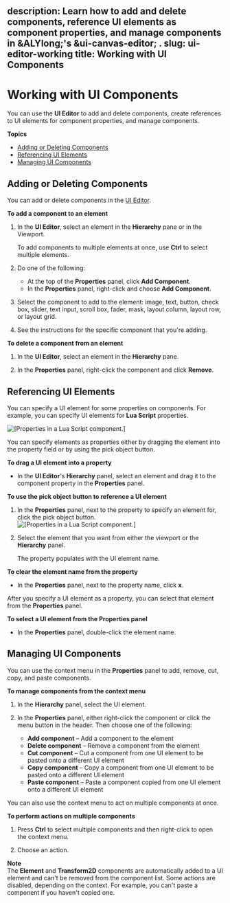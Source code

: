 description: Learn how to add and delete components, reference UI elements as component
  properties, and manage components in &ALYlong;'s &ui-canvas-editor; .
slug: ui-editor-working
title: Working with UI Components
---
# Working with UI Components<a name="ui-editor-working"></a>

You can use the **UI Editor** to add and delete components, create references to UI elements for component properties, and manage components\.

**Topics**
+ [Adding or Deleting Components](#ui-editor-add-delete)
+ [Referencing UI Elements](#ui-editor-referencing-ui-elements)
+ [Managing UI Components](#ui-editor-managing)

## Adding or Deleting Components<a name="ui-editor-add-delete"></a>

You can add or delete components in the [UI Editor](ui-editor-using.md)\.

**To add a component to an element**

1. In the **UI Editor**, select an element in the **Hierarchy** pane or in the Viewport\.

   To add components to multiple elements at once, use **Ctrl** to select multiple elements\.

1. Do one of the following:
   + At the top of the **Properties** panel, click **Add Component**\.
   + In the **Properties** panel, right\-click and choose **Add Component**\.

1. Select the component to add to the element: image, text, button, check box, slider, text input, scroll box, fader, mask, layout column, layout row, or layout grid\.

1. See the instructions for the specific component that you're adding\.

**To delete a component from an element**

1. In the **UI Editor**, select an element in the **Hierarchy** pane\.

1. In the **Properties** panel, right\-click the component and click **Remove**\.

## Referencing UI Elements<a name="ui-editor-referencing-ui-elements"></a>

You can specify a UI element for some properties on components\. For example, you can specify UI elements for **Lua Script** properties\. 

![\[Properties in a Lua Script component.\]](/images/userguide/game_ui_editor/ui-editor-referencing-ui-elements-1.png)

You can specify elements as properties either by dragging the element into the property field or by using the pick object button\.

**To drag a UI element into a property**
+ In the **UI Editor**'s **Hierarchy** panel, select an element and drag it to the component property in the **Properties** panel\.

**To use the pick object button to reference a UI element**

1. In the **Properties** panel, next to the property to specify an element for, click the pick object button\.  
![\[Properties in a Lua Script component.\]](/images/userguide/game_ui_editor/ui-editor-referencing-ui-elements-2.png)

1. Select the element that you want from either the viewport or the **Hierarchy** panel\.

   The property populates with the UI element name\.

**To clear the element name from the property**
+ In the **Properties** panel, next to the property name, click **x**\.

After you specify a UI element as a property, you can select that element from the **Properties** panel\.

**To select a UI element from the **Properties** panel**
+ In the **Properties** panel, double\-click the element name\.

## Managing UI Components<a name="ui-editor-managing"></a>

You can use the context menu in the **Properties** panel to add, remove, cut, copy, and paste components\.

**To manage components from the context menu**

1. In the **Hierarchy** panel, select the UI element\.

1. In the **Properties** panel, either right\-click the component or click the menu button in the header\. Then choose one of the following:
   + **Add component** – Add a component to the element
   + **Delete component** – Remove a component from the element
   + **Cut component** – Cut a component from one UI element to be pasted onto a different UI element
   + **Copy component** – Copy a component from one UI element to be pasted onto a different UI element
   + **Paste component** – Paste a component copied from one UI element onto a different UI element

You can also use the context menu to act on multiple components at once\.

**To perform actions on multiple components**

1. Press **Ctrl** to select multiple components and then right\-click to open the context menu\.

1. Choose an action\.

**Note**  
The **Element** and **Transform2D** components are automatically added to a UI element and can't be removed from the component list\. 
Some actions are disabled, depending on the context\. For example, you can't paste a component if you haven't copied one\. 